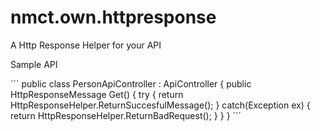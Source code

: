 # nmct.own.httpresponse
A Http Response Helper for your API

Sample API

´´´
public class PersonApiController : ApiController
{
  public HttpResponseMessage Get()
  {
    try
    {
      return HttpResponseHelper.ReturnSuccesfulMessage();
    }
    catch(Exception ex)
    {
      return HttpResponseHelper.ReturnBadRequest();
    }
  }
}
´´´
